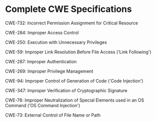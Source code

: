 

# Complete CWE Specifications

CWE-732: Incorrect Permission Assignment for Critical Resource

CWE-284: Improper Access Control

CWE-250: Execution with Unnecessary Privileges

CWE-59: Improper Link Resolution Before File Access ('Link Following')

CWE-287: Improper Authentication

CWE-269: Improper Privilege Management

CWE-94: Improper Control of Generation of Code ('Code Injection')

CWE-347: Improper Verification of Cryptographic Signature

CWE-78: Improper Neutralization of Special Elements used in an OS Command ('OS Command Injection')

CWE-73: External Control of File Name or Path